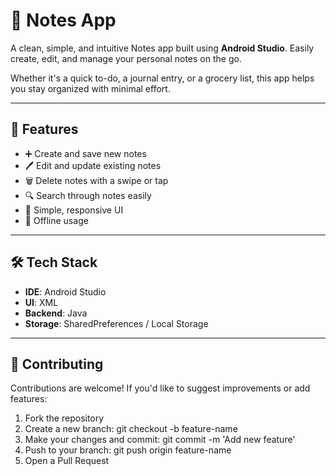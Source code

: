 # 📝 Notes App

A clean, simple, and intuitive Notes app built using **Android Studio**. Easily create, edit, and manage your personal notes on the go.

Whether it's a quick to-do, a journal entry, or a grocery list, this app helps you stay organized with minimal effort.

---

## 🚀 Features

- ➕ Create and save new notes  
- 🖊️ Edit and update existing notes  
- 🗑️ Delete notes with a swipe or tap  
- 🔍 Search through notes easily  
- 🎨 Simple, responsive UI 
- 💾 Offline usage

---

## 🛠️ Tech Stack
 
- **IDE**: Android Studio
- **UI**: XML
- **Backend**: Java
- **Storage**:  SharedPreferences / Local Storage

---

## 🤝 Contributing

Contributions are welcome! If you'd like to suggest improvements or add features:

  1. Fork the repository
  2. Create a new branch: git checkout -b feature-name
  3. Make your changes and commit: git commit -m 'Add new feature'
  4. Push to your branch: git push origin feature-name
  5. Open a Pull Request

